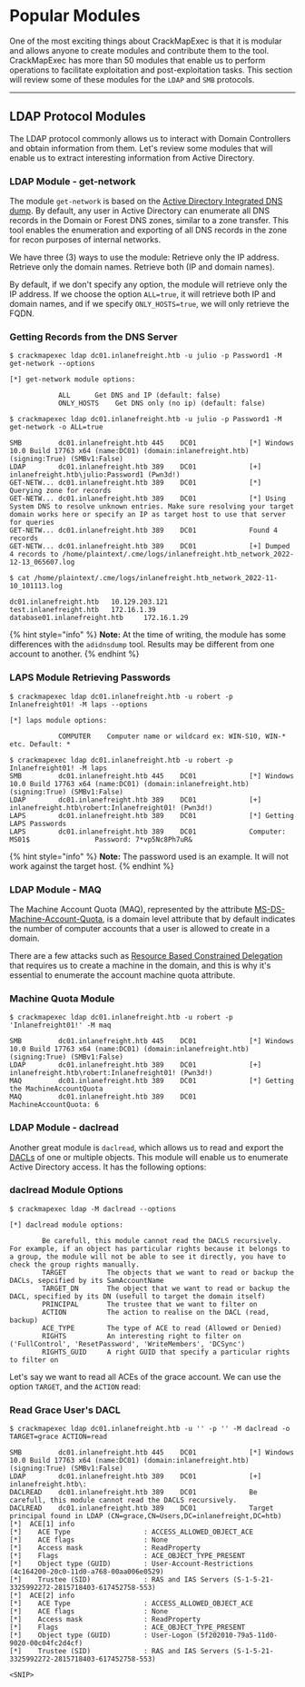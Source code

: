 # Popular Modules

One of the most exciting things about CrackMapExec is that it is modular and allows anyone to create modules and contribute them to the tool. CrackMapExec has more than 50 modules that enable us to perform operations to facilitate exploitation and post-exploitation tasks. This section will review some of these modules for the `LDAP` and `SMB` protocols.

***

## LDAP Protocol Modules

The LDAP protocol commonly allows us to interact with Domain Controllers and obtain information from them. Let's review some modules that will enable us to extract interesting information from Active Directory.

### LDAP Module - get-network

The module `get-network` is based on the [Active Directory Integrated DNS dump](https://github.com/dirkjanm/adidnsdump). By default, any user in Active Directory can enumerate all DNS records in the Domain or Forest DNS zones, similar to a zone transfer. This tool enables the enumeration and exporting of all DNS records in the zone for recon purposes of internal networks.

We have three (3) ways to use the module: Retrieve only the IP address. Retrieve only the domain names. Retrieve both (IP and domain names).

By default, if we don't specify any option, the module will retrieve only the IP address. If we choose the option `ALL=true`, it will retrieve both IP and domain names, and if we specify `ONLY_HOSTS=true`, we will only retrieve the FQDN.

### **Getting Records from the DNS Server**

```shell-session
$ crackmapexec ldap dc01.inlanefreight.htb -u julio -p Password1 -M get-network --options

[*] get-network module options:

            ALL      Get DNS and IP (default: false)
            ONLY_HOSTS    Get DNS only (no ip) (default: false)
```

```shell-session
$ crackmapexec ldap dc01.inlanefreight.htb -u julio -p Password1 -M get-network -o ALL=true

SMB         dc01.inlanefreight.htb 445    DC01             [*] Windows 10.0 Build 17763 x64 (name:DC01) (domain:inlanefreight.htb) (signing:True) (SMBv1:False)
LDAP        dc01.inlanefreight.htb 389    DC01             [+] inlanefreight.htb\julio:Password1 (Pwn3d!)
GET-NETW... dc01.inlanefreight.htb 389    DC01             [*] Querying zone for records
GET-NETW... dc01.inlanefreight.htb 389    DC01             [*] Using System DNS to resolve unknown entries. Make sure resolving your target domain works here or specify an IP as target host to use that server for queries
GET-NETW... dc01.inlanefreight.htb 389    DC01             Found 4 records
GET-NETW... dc01.inlanefreight.htb 389    DC01             [+] Dumped 4 records to /home/plaintext/.cme/logs/inlanefreight.htb_network_2022-12-13_065607.log
```

```shell-session
$ cat /home/plaintext/.cme/logs/inlanefreight.htb_network_2022-11-10_101113.log

dc01.inlanefreight.htb   10.129.203.121
test.inlanefreight.htb   172.16.1.39
database01.inlanefreight.htb     172.16.1.29
```

{% hint style="info" %}
**Note:** At the time of writing, the module has some differences with the `adidnsdump` tool. Results may be different from one account to another.
{% endhint %}

### **LAPS Module Retrieving Passwords**

```shell-session
$ crackmapexec ldap dc01.inlanefreight.htb -u robert -p Inlanefreight01! -M laps --options

[*] laps module options:

            COMPUTER    Computer name or wildcard ex: WIN-S10, WIN-* etc. Default: *
```

```shell-session
$ crackmapexec ldap dc01.inlanefreight.htb -u robert -p Inlanefreight01! -M laps
SMB         dc01.inlanefreight.htb 445    DC01             [*] Windows 10.0 Build 17763 x64 (name:DC01) (domain:inlanefreight.htb) (signing:True) (SMBv1:False)
LDAP        dc01.inlanefreight.htb 389    DC01             [+] inlanefreight.htb\robert:Inlanefreight01! (Pwn3d!)
LAPS        dc01.inlanefreight.htb 389    DC01             [*] Getting LAPS Passwords
LAPS        dc01.inlanefreight.htb 389    DC01             Computer: MS01$                Password: 7*vp5Nc8Ph7uR&
```

{% hint style="info" %}
**Note:** The password used is an example. It will not work against the target host.
{% endhint %}

### LDAP Module - MAQ

The Machine Account Quota (MAQ), represented by the attribute [MS-DS-Machine-Account-Quota](https://learn.microsoft.com/en-us/windows/win32/adschema/a-ms-ds-machineaccountquota), is a domain level attribute that by default indicates the number of computer accounts that a user is allowed to create in a domain.

There are a few attacks such as [Resource Based Constrained Delegation](https://www.ired.team/offensive-security-experiments/active-directory-kerberos-abuse/resource-based-constrained-delegation-ad-computer-object-take-over-and-privilged-code-execution) that requires us to create a machine in the domain, and this is why it's essential to enumerate the account machine quota attribute.

### **Machine Quota Module**

```shell-session
$ crackmapexec ldap dc01.inlanefreight.htb -u robert -p 'Inlanefreight01!' -M maq

SMB         dc01.inlanefreight.htb 445    DC01             [*] Windows 10.0 Build 17763 x64 (name:DC01) (domain:inlanefreight.htb) (signing:True) (SMBv1:False)
LDAP        dc01.inlanefreight.htb 389    DC01             [+] inlanefreight.htb\robert:Inlanefreight01! (Pwn3d!)
MAQ         dc01.inlanefreight.htb 389    DC01             [*] Getting the MachineAccountQuota
MAQ         dc01.inlanefreight.htb 389    DC01             MachineAccountQuota: 6
```

### LDAP Module - daclread

Another great module is `daclread`, which allows us to read and export the [DACLs](https://learn.microsoft.com/en-us/windows/win32/secauthz/dacls-and-aces) of one or multiple objects. This module will enable us to enumerate Active Directory access. It has the following options:

### **daclread Module Options**

```shell-session
$ crackmapexec ldap -M daclread --options

[*] daclread module options:

        Be carefull, this module cannot read the DACLS recursively. For example, if an object has particular rights because it belongs to a group, the module will not be able to see it directly, you have to check the group rights manually.
        TARGET          The objects that we want to read or backup the DACLs, sepcified by its SamAccountName
        TARGET_DN       The object that we want to read or backup the DACL, specified by its DN (usefull to target the domain itself)
        PRINCIPAL       The trustee that we want to filter on
        ACTION          The action to realise on the DACL (read, backup)
        ACE_TYPE        The type of ACE to read (Allowed or Denied)
        RIGHTS          An interesting right to filter on ('FullControl', 'ResetPassword', 'WriteMembers', 'DCSync')
        RIGHTS_GUID     A right GUID that specify a particular rights to filter on
```

Let's say we want to read all ACEs of the grace account. We can use the option `TARGET`, and the `ACTION` read:

### **Read Grace User's DACL**

```shell-session
$ crackmapexec ldap dc01.inlanefreight.htb -u '' -p '' -M daclread -o TARGET=grace ACTION=read

SMB         dc01.inlanefreight.htb 445    DC01             [*] Windows 10.0 Build 17763 x64 (name:DC01) (domain:inlanefreight.htb) (signing:True) (SMBv1:False)
LDAP        dc01.inlanefreight.htb 389    DC01             [+] inlanefreight.htb\:             
DACLREAD    dc01.inlanefreight.htb 389    DC01             Be carefull, this module cannot read the DACLS recursively.
DACLREAD    dc01.inlanefreight.htb 389    DC01             Target principal found in LDAP (CN=grace,CN=Users,DC=inlanefreight,DC=htb)
[*]  ACE[1] info                                                                               
[*]    ACE Type                  : ACCESS_ALLOWED_OBJECT_ACE                                   
[*]    ACE flags                 : None                                                        
[*]    Access mask               : ReadProperty                                                
[*]    Flags                     : ACE_OBJECT_TYPE_PRESENT                                     
[*]    Object type (GUID)        : User-Account-Restrictions (4c164200-20c0-11d0-a768-00aa006e0529)                                                                                           
[*]    Trustee (SID)             : RAS and IAS Servers (S-1-5-21-3325992272-2815718403-617452758-553)                                                                                         
[*]  ACE[2] info                                                                               
[*]    ACE Type                  : ACCESS_ALLOWED_OBJECT_ACE                                   
[*]    ACE flags                 : None                                                        
[*]    Access mask               : ReadProperty                                                
[*]    Flags                     : ACE_OBJECT_TYPE_PRESENT                                     
[*]    Object type (GUID)        : User-Logon (5f202010-79a5-11d0-9020-00c04fc2d4cf)           
[*]    Trustee (SID)             : RAS and IAS Servers (S-1-5-21-3325992272-2815718403-617452758-553)

<SNIP>
```
